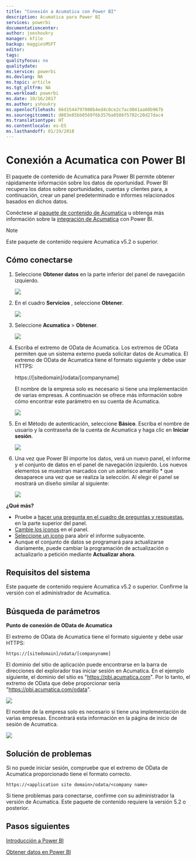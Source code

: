 ```yaml
---
title: "Conexión a Acumatica con Power BI"
description: Acumatica para Power BI
services: powerbi
documentationcenter: 
author: joeshoukry
manager: kfile
backup: maggiesMSFT
editor: 
tags: 
qualityfocus: no
qualitydate: 
ms.service: powerbi
ms.devlang: NA
ms.topic: article
ms.tgt_pltfrm: NA
ms.workload: powerbi
ms.date: 10/16/2017
ms.author: yshoukry
ms.openlocfilehash: 66d1544797008b4ed4c0ce2c7acd041aa60b967b
ms.sourcegitcommit: d803e85bb0569f6b357ba0586f5702c20d27dac4
ms.translationtype: HT
ms.contentlocale: es-ES
ms.lasthandoff: 01/19/2018
---
```

# <a name="connect-to-acumatica-with-power-bi"></a>Conexión a Acumatica con Power BI
El paquete de contenido de Acumatica para Power BI permite obtener rápidamente información sobre los datos de oportunidad. Power BI recupera los datos sobre oportunidades, cuentas y clientes para, a continuación, crear un panel predeterminado e informes relacionados basados en dichos datos.

Conéctese al [paquete de contenido de Acumatica](https://app.powerbi.com/getdata/services/acumatica) u obtenga más información sobre la [integración de Acumatica](https://powerbi.microsoft.com/integrations/acumatica) con Power BI.

>[!NOTE]
>Este paquete de contenido requiere Acumatica v5.2 o superior.

## <a name="how-to-connect"></a>Cómo conectarse
1. Seleccione **Obtener datos** en la parte inferior del panel de navegación izquierdo.
   
   ![](media/service-connect-to-acumatica/getdata3.png)
2. En el cuadro **Servicios** , seleccione **Obtener**.
   
   ![](media/service-connect-to-acumatica/getdata2.png)
3. Seleccione **Acumatica** \> **Obtener**.
   
   ![](media/service-connect-to-acumatica/acumatica.png)
4. Escriba el extremo de OData de Acumatica. Los extremos de OData permiten que un sistema externo pueda solicitar datos de Acumatica. El extremo de OData de Acumatica tiene el formato siguiente y debe usar HTTPS:
   
     https://[sitedomain]/odata/[companyname]
   
   El nombre de la empresa solo es necesario si tiene una implementación de varias empresas. A continuación se ofrece más información sobre cómo encontrar este parámetro en su cuenta de Acumatica.
   
   ![](media/service-connect-to-acumatica/parameters.png)
5. En el Método de autenticación, seleccione **Básico**. Escriba el nombre de usuario y la contraseña de la cuenta de Acumatica y haga clic en **Iniciar sesión**.
   
    ![](media/service-connect-to-acumatica/creds2.png)
6. Una vez que Power BI importe los datos, verá un nuevo panel, el informe y el conjunto de datos en el panel de navegación izquierdo. Los nuevos elementos se muestran marcados con un asterisco amarillo \* que desaparece una vez que se realiza la selección. Al elegir el panel se mostrará un diseño similar al siguiente:
   
    ![](media/service-connect-to-acumatica/dashboard.png)

**¿Qué más?**

* Pruebe a [hacer una pregunta en el cuadro de preguntas y respuestas](power-bi-q-and-a.md), en la parte superior del panel.
* [Cambie los iconos](service-dashboard-edit-tile.md) en el panel.
* [Seleccione un icono](service-dashboard-tiles.md) para abrir el informe subyacente.
* Aunque el conjunto de datos se programará para actualizarse diariamente, puede cambiar la programación de actualización o actualizarlo a petición mediante **Actualizar ahora**.

## <a name="system-requirements"></a>Requisitos del sistema
Este paquete de contenido requiere Acumatica v5.2 o superior. Confirme la versión con el administrador de Acumatica.

## <a name="finding-parameters"></a>Búsqueda de parámetros
**Punto de conexión de OData de Acumatica**

El extremo de OData de Acumatica tiene el formato siguiente y debe usar HTTPS:

    https://[sitedomain]/odata/[companyname]

El dominio del sitio de aplicación puede encontrarse en la barra de direcciones del explorador tras iniciar sesión en Acumatica. En el ejemplo siguiente, el dominio del sitio es "https://pbi.acumatica.com". Por lo tanto, el extremo de OData que debe proporcionar sería "https://pbi.acumatica.com/odata".

 ![](media/service-connect-to-acumatica/url.png)

El nombre de la empresa solo es necesario si tiene una implementación de varias empresas. Encontrará esta información en la página de inicio de sesión de Acumatica.

![](media/service-connect-to-acumatica/signin2.png)

## <a name="troubleshooting"></a>Solución de problemas
Si no puede iniciar sesión, compruebe que el extremo de OData de Acumatica proporcionado tiene el formato correcto.

    https://<application site domain>/odata/<company name>

Si tiene problemas para conectarse, confirme con su administrador la versión de Acumatica. Este paquete de contenido requiere la versión 5.2 o posterior.

## <a name="next-steps"></a>Pasos siguientes
[Introducción a Power BI](service-get-started.md)

[Obtener datos en Power BI](service-get-data.md)

